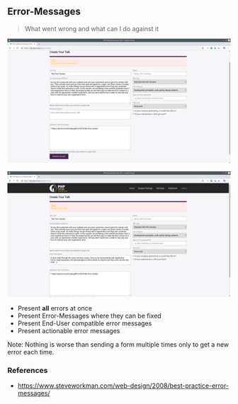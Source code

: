 ## Error-Messages



> What went wrong and what can I do against it



![OpenCfP FirstErrorMessage](../resources/OpenCfP-NoDescription.png)



![OpenCfP Second ErrorMessage](../resources/OpenCfP-NoTags.png)



* Present **all** errors at once
* <!-- .element: class="fragment" --> Present Error-Messages where they can be fixed
* <!-- .element: class="fragment" --> Present End-User compatible error messages
* <!-- .element: class="fragment" --> Present actionable error messages

Note: Nothing is worse than sending a form multiple times only to get a new error each time.



### References

* https://www.steveworkman.com/web-design/2008/best-practice-error-messages/

